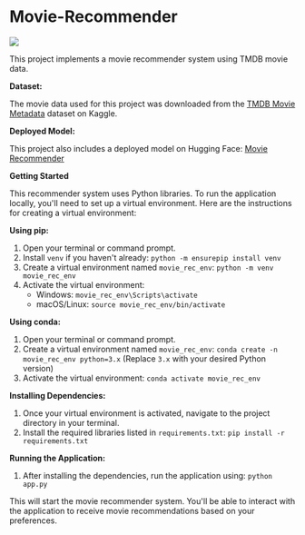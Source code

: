 # Movie-Recommender
<a href="https://huggingface.co/spaces/NishantD/Movie_Recommender"><img src="https://img.shields.io/badge/%F0%9F%A4%97%20Model_Card-Huggingface-orange"></a> 



This project implements a movie recommender system using TMDB movie data. 

**Dataset:**

The movie data used for this project was downloaded from the [TMDB Movie Metadata](https://www.kaggle.com/datasets/tmdb/tmdb-movie-metadata) dataset on Kaggle.

**Deployed Model:**

This project also includes a deployed model on Hugging Face: [Movie Recommender](https://huggingface.co/spaces/NishantD/Movie_Recommender)

**Getting Started**

This recommender system uses Python libraries. To run the application locally, you'll need to set up a virtual environment. Here are the instructions for creating a virtual environment:

**Using pip:**

1. Open your terminal or command prompt.
2. Install `venv` if you haven't already: `python -m ensurepip install venv`
3. Create a virtual environment named `movie_rec_env`: `python -m venv movie_rec_env`
4. Activate the virtual environment:
    - Windows: `movie_rec_env\Scripts\activate`
    - macOS/Linux: `source movie_rec_env/bin/activate`

**Using conda:**

1. Open your terminal or command prompt.
2. Create a virtual environment named `movie_rec_env`: `conda create -n movie_rec_env python=3.x` (Replace `3.x` with your desired Python version)
3. Activate the virtual environment: `conda activate movie_rec_env`

**Installing Dependencies:**

1. Once your virtual environment is activated, navigate to the project directory in your terminal.
2. Install the required libraries listed in `requirements.txt`: `pip install -r requirements.txt`

**Running the Application:**

1. After installing the dependencies, run the application using: `python app.py`

This will start the movie recommender system. You'll be able to interact with the application to receive movie recommendations based on your preferences.
